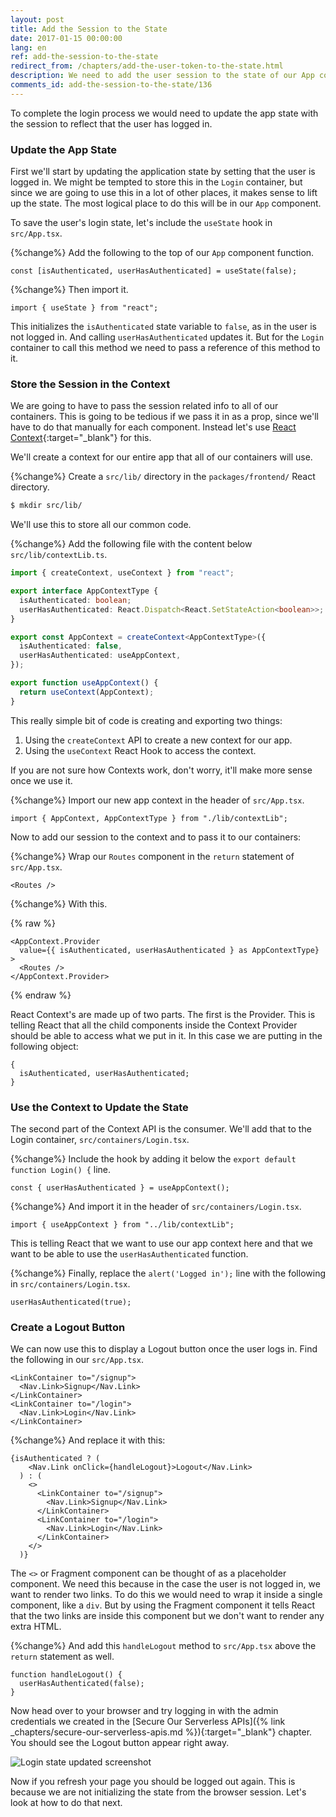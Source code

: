 ```yaml
---
layout: post
title: Add the Session to the State
date: 2017-01-15 00:00:00
lang: en
ref: add-the-session-to-the-state
redirect_from: /chapters/add-the-user-token-to-the-state.html
description: We need to add the user session to the state of our App component in our React.js app. We are going to use React context through the useContext hook to store it and pass it to all our child components. 
comments_id: add-the-session-to-the-state/136
---
```


To complete the login process we would need to update the app state with the session to reflect that the user has logged in.

### Update the App State

First we'll start by updating the application state by setting that the user is logged in. We might be tempted to store this in the `Login` container, but since we are going to use this in a lot of other places, it makes sense to lift up the state. The most logical place to do this will be in our `App` component.

To save the user's login state, let's include the `useState` hook in `src/App.tsx`.

{%change%} Add the following to the top of our `App` component function.

```tsx
const [isAuthenticated, userHasAuthenticated] = useState(false);
```

{%change%} Then import it.

```tsx
import { useState } from "react";
```

This initializes the `isAuthenticated` state variable to `false`, as in the user is not logged in. And calling `userHasAuthenticated` updates it. But for the `Login` container to call this method we need to pass a reference of this method to it.

### Store the Session in the Context

We are going to have to pass the session related info to all of our containers. This is going to be tedious if we pass it in as a prop, since we'll have to do that manually for each component. Instead let's use [React Context](https://reactjs.org/docs/context.html){:target="_blank"} for this.

We'll create a context for our entire app that all of our containers will use.

{%change%} Create a `src/lib/` directory in the `packages/frontend/` React directory.

```bash
$ mkdir src/lib/
```

We'll use this to store all our common code.

{%change%} Add the following file with the content below `src/lib/contextLib.ts`.

```typescript
import { createContext, useContext } from "react";

export interface AppContextType {
  isAuthenticated: boolean;
  userHasAuthenticated: React.Dispatch<React.SetStateAction<boolean>>;
}

export const AppContext = createContext<AppContextType>({
  isAuthenticated: false,
  userHasAuthenticated: useAppContext,
});

export function useAppContext() {
  return useContext(AppContext);
}
```

This really simple bit of code is creating and exporting two things:

1. Using the `createContext` API to create a new context for our app.
2. Using the `useContext` React Hook to access the context.

If you are not sure how Contexts work, don't worry, it'll make more sense once we use it.

{%change%} Import our new app context in the header of `src/App.tsx`.

```tsx
import { AppContext, AppContextType } from "./lib/contextLib";
```

Now to add our session to the context and to pass it to our containers:

{%change%} Wrap our `Routes` component in the `return` statement of `src/App.tsx`.

```tsx
<Routes />
```

{%change%} With this.

{% raw %}

```tsx
<AppContext.Provider
  value={{ isAuthenticated, userHasAuthenticated } as AppContextType}
>
  <Routes />
</AppContext.Provider>

```

{% endraw %}

React Context's are made up of two parts. The first is the Provider. This is telling React that all the child components inside the Context Provider should be able to access what we put in it. In this case we are putting in the following object:

```tsx
{
  isAuthenticated, userHasAuthenticated;
}
```

### Use the Context to Update the State

The second part of the Context API is the consumer. We'll add that to the Login container, `src/containers/Login.tsx`.

{%change%} Include the hook by adding it below the `export default function Login() {` line.

```tsx
const { userHasAuthenticated } = useAppContext();
```

{%change%} And import it in the header of `src/containers/Login.tsx`.

```tsx
import { useAppContext } from "../lib/contextLib";
```

This is telling React that we want to use our app context here and that we want to be able to use the `userHasAuthenticated` function.

{%change%} Finally, replace the `alert('Logged in');` line with the following in `src/containers/Login.tsx`.

```tsx
userHasAuthenticated(true);
```

### Create a Logout Button

We can now use this to display a Logout button once the user logs in. Find the following in our `src/App.tsx`.

```tsx
<LinkContainer to="/signup">
  <Nav.Link>Signup</Nav.Link>
</LinkContainer>
<LinkContainer to="/login">
  <Nav.Link>Login</Nav.Link>
</LinkContainer>
```

{%change%} And replace it with this:

```tsx
{isAuthenticated ? (
    <Nav.Link onClick={handleLogout}>Logout</Nav.Link>
  ) : (
    <>
      <LinkContainer to="/signup">
        <Nav.Link>Signup</Nav.Link>
      </LinkContainer>
      <LinkContainer to="/login">
        <Nav.Link>Login</Nav.Link>
      </LinkContainer>
    </>
  )}
```

The `<>` or Fragment component can be thought of as a placeholder component. We need this because in the case the user is not logged in, we want to render two links. To do this we would need to wrap it inside a single component, like a `div`. But by using the Fragment component it tells React that the two links are inside this component but we don't want to render any extra HTML.

{%change%} And add this `handleLogout` method to `src/App.tsx` above the `return` statement as well.

```tsx
function handleLogout() {
  userHasAuthenticated(false);
}
```

Now head over to your browser and try logging in with the admin credentials we created in the [Secure Our Serverless APIs]({% link _chapters/secure-our-serverless-apis.md %}){:target="_blank"} chapter. You should see the Logout button appear right away.

![Login state updated screenshot](/assets/login-state-updated.png)

Now if you refresh your page you should be logged out again. This is because we are not initializing the state from the browser session. Let's look at how to do that next.
